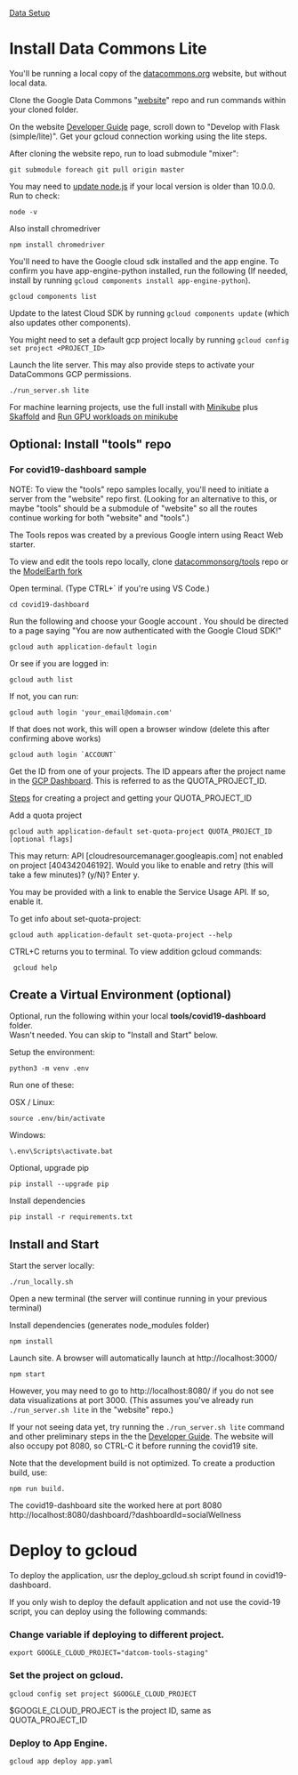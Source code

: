 [Data Setup](../)  

# Install Data Commons Lite

You'll be running a local copy of the [datacommons.org](https://datacommons.org) website, but without local data.

Clone the Google Data Commons "[website](https://github.com/datacommonsorg/website/)" repo and run commands within your cloned folder.  

On the website [Developer Guide](https://github.com/datacommonsorg/website/blob/master/docs/developer_guide.md) page, scroll down to "Develop with Flask (simple/lite)". Get your gcloud connection working using the lite steps.  

After cloning the website repo, run to load submodule "mixer":  

	git submodule foreach git pull origin master

You may need to [update node.js](https://nodejs.org/en/download/current/) if your local version is older than 10.0.0. Run to check:

	node -v  

<!-- node install says: Make sure that /usr/local/bin is in your $PATH. -->

Also install chromedriver<!-- from developer guide -->

	npm install chromedriver

You'll need to have the Google cloud sdk installed and the app engine.  To confirm you have app-engine-python installed, run the following (If needed, install by running `gcloud components install app-engine-python`).  

	gcloud components list

Update to the latest Cloud SDK by running `gcloud components update` (which also updates other components).  
<!-- SDK Auth success takes you here: https://cloud.google.com/sdk/auth_success -->

You might need to set a default gcp project locally by running `gcloud config set project <PROJECT_ID>` 

Launch the lite server. This may also provide steps to activate your DataCommons GCP permissions.  

	./run_server.sh lite


For machine learning projects, use the full install with [Minikube](https://minikube.sigs.k8s.io/docs/start/) plus [Skaffold](https://skaffold.dev/docs/install/) and [Run GPU workloads on minikube](https://cloud.google.com/blog/products/containers-kubernetes/easier-kubernetes-development-from-your-laptop?utm_source=newsletter&utm_medium=email&utm_campaign=2019-january-gcp-newsletter-en)  

## Optional: Install "tools" repo

### For covid19-dashboard sample

NOTE: To view the "tools" repo samples locally, you'll need to initiate a server from the "website" repo first. (Looking for an alternative to this, or maybe "tools" should be a submodule of "website" so all the routes continue working for both "website" and "tools".)  

The Tools repos was created by a previous Google intern using React Web starter.  

To view and edit the tools repo locally, clone [datacommonsorg/tools](https://github.com/datacommonsorg/tools) repo or the [ModelEarth fork](https://github.com/modelearth/tools)  

Open terminal. (Type CTRL+\` if you're using VS Code.)  

	cd covid19-dashboard


Run the following and choose your Google account <!-- map.g 00 -->. You should be directed to a page saying "You are now authenticated with the Google Cloud SDK!"  

	gcloud auth application-default login

Or see if you are logged in:   

	gcloud auth list

If not, you can run:  

	gcloud auth login 'your_email@domain.com'

If that does not work, this will open a browser window (delete this after confirming above works)

	gcloud auth login `ACCOUNT`

Get the ID from one of your projects. The ID appears after the project name in the [GCP Dashboard](https://console.cloud.google.com/home/dashboard). This is referred to as the QUOTA\_PROJECT\_ID.  

[Steps](https://cloud.google.com/resource-manager/docs/creating-managing-projects) for creating a project and getting your QUOTA\_PROJECT\_ID  

Add a quota project  

	gcloud auth application-default set-quota-project QUOTA_PROJECT_ID [optional flags]

This may return:  API [cloudresourcemanager.googleapis.com] not enabled on project 
[404342046192]. Would you like to enable and retry (this will take a 
few minutes)? (y/N)?  Enter y.

You may be provided with a link to enable the Service Usage API. If so, enable it. 

<!--
Might not be needed - deleted this:  
Go to [Service Accounts](https://console.cloud.google.com/iam-admin/serviceaccounts?authuser=1) and click "Create Service Account"  
-->

<!--
	Note: Georgia Directory is listed under Resouces Pending Deletion
-->

To get info about set-quota-project:  

	gcloud auth application-default set-quota-project --help

CTRL+C returns you to terminal. To view addition gcloud commands:

	 gcloud help

<!--
Note, the step above does not fix the "Failed to compile" errow below.  Maybe we need to make additional Google Cloud settings, perhaps for a specific project?  
GCP Project datcom-tools-staging is mentioned on the readme.  


To prevent initial error:  

In package.json AND package-lock.json, change eslint from ^6.6.0 to:

	"eslint": "^7.13.0"
-->

<!--
Fix the dependency tree, follow these steps in the exact order. (Skip step 1 if you don't have a .lock file yet. Also skip step 2 if you don't have a node_modules folder yet.):

  1. Delete package-lock.json (not package.json!) in your project folder.
  2. Delete node_modules in your project folder.
  3. Remove "eslint" from dependencies and/or devDependencies in the package.json file in your project folder.
  4. Run npm install, depending on the package manager you use.
-->

## Create a Virtual Environment (optional)

Optional, run the following within your local **tools/covid19-dashboard** folder.  
Wasn't needed. You can skip to "Install and Start" below.<!-- virtualenv -->  

Setup the environment:

	python3 -m venv .env

Run one of these:

OSX / Linux:

	source .env/bin/activate

Windows:

	\.env\Scripts\activate.bat

Optional, upgrade pip  

	pip install --upgrade pip

Install dependencies

	pip install -r requirements.txt


## Install and Start

Start the server locally:
<!-- You’d need to have the google cloud sdk installed, as well as app engine (via “gcloud components install app-engine-python”). Maybe already had those. -->

	./run_locally.sh

Open a new terminal (the server will continue running in your previous terminal)  

<!--
Carolyn Au says this should no longer be necessary  

	npm audit fix --force
-->

Install dependencies (generates node_modules folder)

	npm install


Launch site. A browser will automatically launch at http://localhost:3000/  


	npm start

However, you may need to go to http://localhost:8080/ if you do not see data visualizations at port 3000. (This assumes you've already run `./run_server.sh lite` in the "website" repo.)  

If your not seeing data yet, try running the `./run_server.sh lite` command and other preliminary steps in the 
the [Developer Guide](https://github.com/datacommonsorg/website/blob/master/docs/developer_guide.md).  The website will also occupy pot 8080, so CTRL-C it before running the covid19 site.  

Note that the development build is not optimized.
To create a production build, use: 

	npm run build.

<!--
You'll briefly see the DataCommons.org header when refreshing, then a "Failed to compile" occurs with a long list starting with the following:  

	src/App.tsx
	  Line 25:9:    Replace `GeoIdToDataType,·GeoIdToPlaceInfoType,·KeyToTimeSeriesType` with `⏎··GeoIdToDataType,⏎··GeoIdToPlaceInfoType,⏎··KeyToTimeSeriesType,⏎`                    prettier/prettier
	  Line 38:3:    Delete `⏎`                                                                                                                                                         prettier/prettier
	  Line 66:27:   The 'URLSearchParams' is not supported until Node.js 10.0.0. The configured version range is '>=8.0.0'                                                             node/no-unsupported-features/node-builtins


Chaning to the following did not allow browser to launch  

    "@babel/eslint-parser": "^7.13.0",
    "@babel/eslint-plugin": "^7.13.0",

-->

The covid19-dashboard site the worked here at port 8080  
http://localhost:8080/dashboard/?dashboardId=socialWellness


# Deploy to gcloud

To deploy the application, usr the deploy_gcloud.sh script found in covid19-dashboard.  

If you only wish to deploy the default application and not use the covid-19 script, you can deploy using the following commands:  

### Change variable if deploying to different project.
	export GOOGLE_CLOUD_PROJECT="datcom-tools-staging"

### Set the project on gcloud.
	gcloud config set project $GOOGLE_CLOUD_PROJECT

$GOOGLE_CLOUD_PROJECT is the project ID, same as QUOTA\_PROJECT\_ID

### Deploy to App Engine.
	gcloud app deploy app.yaml



